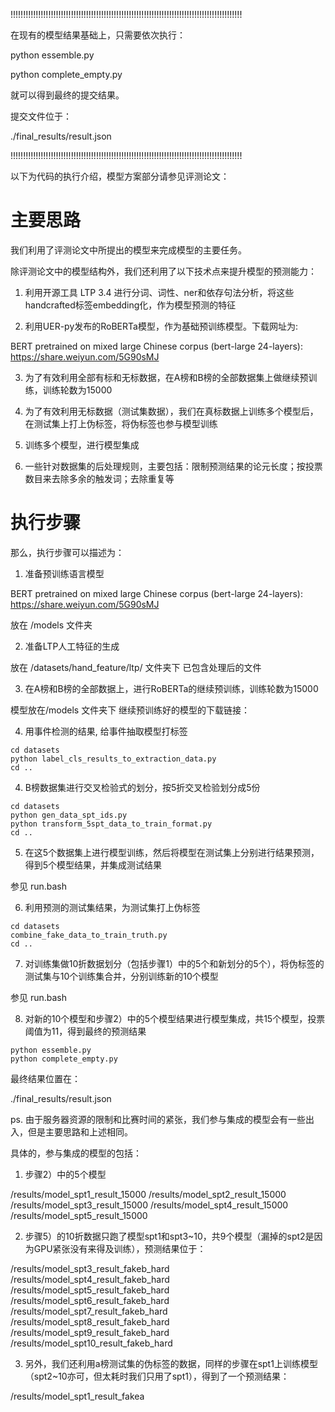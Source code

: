 !!!!!!!!!!!!!!!!!!!!!!!!!!!!!!!!!!!!!!!!!!!!!!!!!!!!!!!!!!!!!!!!!!!!!!!!!!!!!!!!!!!!!!!!!!!!

在现有的模型结果基础上，只需要依次执行：

python essemble.py

python complete_empty.py

就可以得到最终的提交结果。

提交文件位于：

./final_results/result.json

!!!!!!!!!!!!!!!!!!!!!!!!!!!!!!!!!!!!!!!!!!!!!!!!!!!!!!!!!!!!!!!!!!!!!!!!!!!!!!!!!!!!!!!!!!!!



以下为代码的执行介绍，模型方案部分请参见评测论文：

# 主要思路

我们利用了评测论文中所提出的模型来完成模型的主要任务。

除评测论文中的模型结构外，我们还利用了以下技术点来提升模型的预测能力：

1. 利用开源工具 LTP 3.4 进行分词、词性、ner和依存句法分析，将这些handcrafted标签embedding化，作为模型预测的特征

2. 利用UER-py发布的RoBERTa模型，作为基础预训练模型。下载网址为:

BERT pretrained on mixed large Chinese corpus (bert-large 24-layers): https://share.weiyun.com/5G90sMJ

3. 为了有效利用全部有标和无标数据，在A榜和B榜的全部数据集上做继续预训练，训练轮数为15000

4. 为了有效利用无标数据（测试集数据），我们在真标数据上训练多个模型后，在测试集上打上伪标签，将伪标签也参与模型训练

5. 训练多个模型，进行模型集成

6. 一些针对数据集的后处理规则，主要包括：限制预测结果的论元长度；按投票数目来去除多余的触发词；去除重复等



# 执行步骤

那么，执行步骤可以描述为：

1. 准备预训练语言模型

BERT pretrained on mixed large Chinese corpus (bert-large 24-layers): https://share.weiyun.com/5G90sMJ

放在 /models 文件夹

2. 准备LTP人工特征的生成

放在 /datasets/hand_feature/ltp/ 文件夹下
已包含处理后的文件

3. 在A榜和B榜的全部数据上，进行RoBERTa的继续预训练，训练轮数为15000

模型放在/models 文件夹下
继续预训练好的模型的下载链接：

4. 用事件检测的结果, 给事件抽取模型打标签

```
cd datasets
python label_cls_results_to_extraction_data.py
cd ..
```

4. B榜数据集进行交叉检验式的划分，按5折交叉检验划分成5份

```
cd datasets
python gen_data_spt_ids.py
python transform_5spt_data_to_train_format.py
cd ..
```

5. 在这5个数据集上进行模型训练，然后将模型在测试集上分别进行结果预测，得到5个模型结果，并集成测试结果

参见 run.bash

6. 利用预测的测试集结果，为测试集打上伪标签

```
cd datasets
combine_fake_data_to_train_truth.py
cd ..
```

7. 对训练集做10折数据划分（包括步骤1）中的5个和新划分的5个），将伪标签的测试集与10个训练集合并，分别训练新的10个模型

参见 run.bash

8. 对新的10个模型和步骤2）中的5个模型结果进行模型集成，共15个模型，投票阈值为11，得到最终的预测结果

```
python essemble.py
python complete_empty.py

```

最终结果位置在：

./final_results/result.json





ps. 由于服务器资源的限制和比赛时间的紧张，我们参与集成的模型会有一些出入，但是主要思路和上述相同。

具体的，参与集成的模型的包括：

1. 步骤2）中的5个模型

/results/model_spt1_result_15000
/results/model_spt2_result_15000
/results/model_spt3_result_15000
/results/model_spt4_result_15000
/results/model_spt5_result_15000

2. 步骤5）的10折数据只跑了模型spt1和spt3~10，共9个模型（漏掉的spt2是因为GPU紧张没有来得及训练），预测结果位于：

/results/model_spt3_result_fakeb_hard
/results/model_spt4_result_fakeb_hard
/results/model_spt5_result_fakeb_hard
/results/model_spt6_result_fakeb_hard
/results/model_spt7_result_fakeb_hard
/results/model_spt8_result_fakeb_hard
/results/model_spt9_result_fakeb_hard
/results/model_spt10_result_fakeb_hard

3. 另外，我们还利用a榜测试集的伪标签的数据，同样的步骤在spt1上训练模型（spt2~10亦可，但太耗时我们只用了spt1），得到了一个预测结果：

/results/model_spt1_result_fakea


